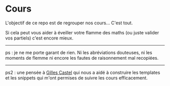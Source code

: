 # Cours

L'objectif de ce repo est de regrouper nos cours... C'est tout.

Si cela peut vous aider à éveiller votre flamme des maths (ou juste valider vos partiels) c'est encore mieux.

---
ps : je ne me porte garant de rien. Ni les abréviations douteuses, ni les moments de flemme ni encore les fautes de raisonnement mal recopiées.

---
ps2 : une pensée à [Gilles Castel](https://castel.dev/) qui nous a aidé à construire les templates et les snippets qui m'ont permises de suivre les cours efficacement.

